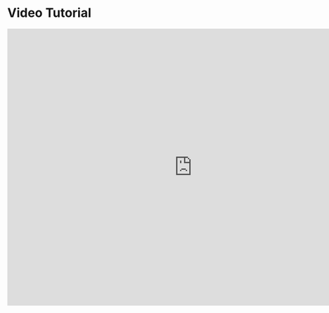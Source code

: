 # Video Tutorial

<iframe width="840" height="630" style="width: 840px; height: 630px;" src="https://www.youtube.com/embed/mOjHtp1zMqY" frameborder="0" allowfullscreen></iframe>
